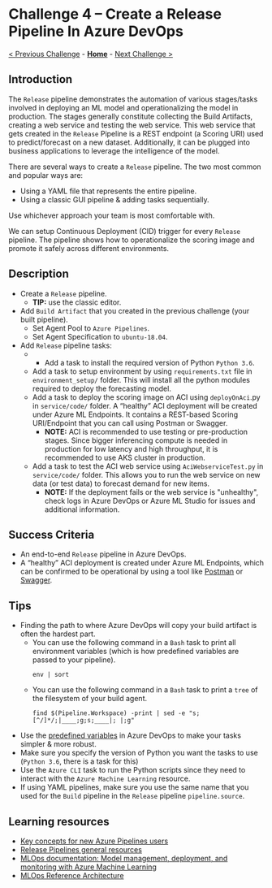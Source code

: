 # Challenge 4 – Create a Release Pipeline In Azure DevOps

[< Previous Challenge](./Challenge-03.md) - **[Home](../README.md)** - [Next Challenge >](./Additional-challenge.md)

## Introduction

The `Release` pipeline demonstrates the automation of various stages/tasks involved in deploying an ML model and operationalizing the model in production. The stages generally constitute collecting the Build Artifacts, creating a web service and testing the web service. This web service that gets created in the `Release` Pipeline is a REST endpoint (a Scoring URI) used to predict/forecast on a new dataset. Additionally, it can be plugged into business applications to leverage the intelligence of the model.

There are several ways to create a `Release` pipeline. The two most common and popular ways are: 
-   Using a YAML file that represents the entire pipeline.
-   Using a classic GUI pipeline & adding tasks sequentially.

Use whichever approach your team is most comfortable with.

We can setup Continuous Deployment (CID) trigger for every `Release` pipeline. The pipeline shows how to operationalize the scoring image and promote it safely across different environments.

## Description

- Create a `Release` pipeline.
  - **TIP:** use the classic editor.
- Add `Build Artifact` that you created in the previous challenge (your built pipeline).
  - Set Agent Pool to `Azure Pipelines`.
  - Set Agent Specification to `ubuntu-18.04`.
- Add `Release` pipeline tasks:
  - - Add a task to install the required version of Python `Python 3.6`.
  - Add a task to setup environment by using `requirements.txt` file in `environment_setup/` folder. This will install all the python modules required to deploy the forecasting model.
  - Add a task to deploy the scoring image on ACI using `deployOnAci`.py in `service/code/` folder. A “healthy” ACI deployment will be created under Azure ML Endpoints. It contains a REST-based Scoring URI/Endpoint that you can call using Postman or Swagger. 
    - **NOTE:** ACI is recommended to use testing or pre-production stages. Since bigger inferencing compute is needed in production for low latency and high throughput, it is recommended to use AKS cluster in production.
  - Add a task to test the ACI web service using `AciWebserviceTest.py` in `service/code/` folder. This allows you to run the web service on new data (or test data) to forecast demand for new items. 
    - **NOTE:** If the deployment fails or the web service is "unhealthy", check logs in Azure DevOps or Azure ML Studio for issues and additional information.
 
## Success Criteria

- An end-to-end `Release` pipeline in Azure DevOps.
- A “healthy” ACI deployment is created under Azure ML Endpoints, which can be confirmed to be operational by using a tool like [Postman](https://www.postman.com) or [Swagger](https://swagger.io).

## Tips

- Finding the path to where Azure DevOps will copy your build artifact is often the hardest part.
  - You can use the following command in a `Bash` task to print all environment variables (which is how predefined variables are passed to your pipeline).
    ```shell
    env | sort
    ```
  - You can use the following command in a `Bash` task to print a `tree` of the filesystem of your build agent.
    ```shell
    find $(Pipeline.Workspace) -print | sed -e "s;[^/]*/;|____;g;s;____|; |;g"
    ```
- Use the [predefined variables](https://docs.microsoft.com/en-us/azure/devops/pipelines/release/variables?view=azure-devops&tabs=batch) in Azure DevOps to make your tasks simpler & more robust.
- Make sure you specify the version of Python you want the tasks to use (`Python 3.6`, there is a task for this)
- Use the `Azure CLI` task to run the Python scripts since they need to interact with the `Azure Machine Learning` resource.
- If using YAML pipelines, make sure you use the same name that you used for the `Build` pipeline in the `Release` pipeline `pipeline.source`.

## Learning resources

- [Key concepts for new Azure Pipelines users](<https://docs.microsoft.com/en-us/azure/devops/pipelines/get-started/key-pipelines-concepts?view=azure-devops>)
- [Release Pipelines general resources](https://docs.microsoft.com/en-us/azure/devops/pipelines/release/?view=azure-devops)
- [MLOps documentation: Model management, deployment, and monitoring with Azure Machine Learning](<https://docs.microsoft.com/en-us/azure/machine-learning/concept-model-management-and-deployment>)
- [MLOps Reference Architecture](<https://docs.microsoft.com/en-us/azure/architecture/reference-architectures/ai/mlops-python>)
